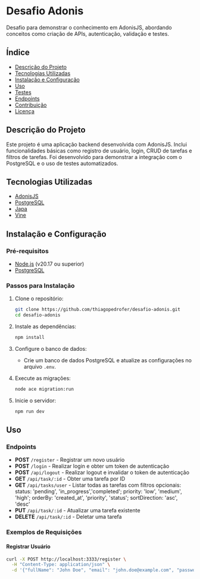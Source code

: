 # Desafio Adonis

Desafio para demonstrar o conhecimento em AdonisJS, abordando conceitos como criação de APIs, autenticação, validação e testes.

## Índice

- [Descrição do Projeto](#descrição-do-projeto)
- [Tecnologias Utilizadas](#tecnologias-utilizadas)
- [Instalação e Configuração](#instalação-e-configuração)
- [Uso](#uso)
- [Testes](#testes)
- [Endpoints](#endpoints)
- [Contribuição](#contribuição)
- [Licença](#licença)

## Descrição do Projeto

Este projeto é uma aplicação backend desenvolvida com AdonisJS. Inclui funcionalidades básicas como registro de usuário, login, CRUD de tarefas e filtros de tarefas. Foi desenvolvido para demonstrar a integração com o PostgreSQL e o uso de testes automatizados.

## Tecnologias Utilizadas

- [AdonisJS](https://adonisjs.com/)
- [PostgreSQL](https://www.postgresql.org/)
- [Japa](https://japa.dev/)
- [Vine](https://vinejs.dev/)

## Instalação e Configuração

### Pré-requisitos

- [Node.js](https://nodejs.org/) (v20.17 ou superior)
- [PostgreSQL](https://www.postgresql.org/)

### Passos para Instalação

1. Clone o repositório:
    ```bash
    git clone https://github.com/thiagopedrofer/desafio-adonis.git
    cd desafio-adonis
    ```

2. Instale as dependências:
    ```bash
    npm install
    ```

3. Configure o banco de dados:
    - Crie um banco de dados PostgreSQL e atualize as configurações no arquivo `.env`.

4. Execute as migrações:
    ```bash
    node ace migration:run
    ```

5. Inicie o servidor:
    ```bash
    npm run dev
    ```

## Uso

### Endpoints

- **POST** `/register` - Registrar um novo usuário
- **POST** `/login` - Realizar login e obter um token de autenticação
- **POST** `/api/logout` - Realizar logout e invalidar o token de autenticação
- **GET** `/api/task/:id` - Obter uma tarefa por ID
- **GET** `/api/tasks/user` - Listar todas as tarefas com filtros opcionais:
    status: 'pending', 'in_progress','completed';
    priority: 'low', 'medium', 'high';
    orderBy: 'created_at', 'priority', 'status';
    sortDirection: 'asc', 'desc'
- **PUT** `/api/task/:id` - Atualizar uma tarefa existente
- **DELETE** `/api/task/:id` - Deletar uma tarefa

### Exemplos de Requisições

#### Registrar Usuário

```bash
curl -X POST http://localhost:3333/register \
  -H "Content-Type: application/json" \
  -d '{"fullName": "John Doe", "email": "john.doe@example.com", "password": "securepassword"}'